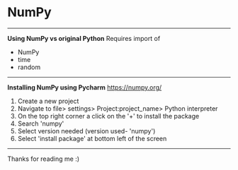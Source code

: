 # NumPy
---------------------------------------------------------------------
**Using NumPy vs original Python**
Requires import of 
- NumPy
- time
- random
----------------------------------------------------------------------
**Installing NumPy using Pycharm**
https://numpy.org/

1. Create a new project
2. Navigate to file> settings> Project:project_name> Python interpreter
3. On the top right corner a click on the '+' to install the package
4. Search 'numpy'
5. Select version needed (version used- 'numpy')
6. Select 'install package' at bottom left of the screen

-----------------------------------------------------------------------
Thanks for reading me :)
